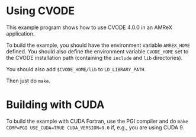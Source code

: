 # Using CVODE

This example program shows how to use CVODE 4.0.0 in an AMReX application.

To build the example, you should have the environment variable
`AMREX_HOME` defined. You should also define the environment variable
`CVODE_HOME` set to the CVODE installation path (containing the
`include` and `lib` directories).

You should also add `$CVODE_HOME/lib` to `LD_LIBRARY_PATH`.

Then just do `make`.

# Building with CUDA

To build the example with CUDA Fortran, use the PGI compiler and do
`make COMP=PGI USE_CUDA=TRUE CUDA_VERSION=9.0` if, e.g., you are using
CUDA 9.

